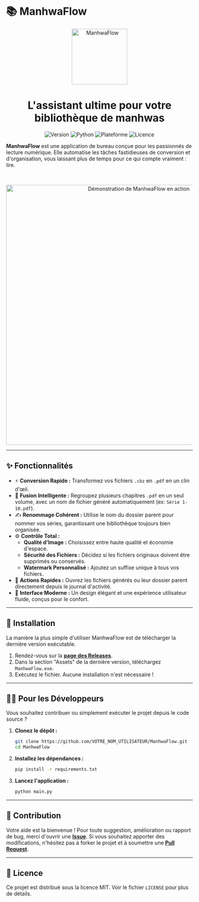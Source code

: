 # 📚 ManhwaFlow

<p align="center">
  <img src="https://raw.githubusercontent.com/VOTRE_NOM_UTILISATEUR/ManhwaFlow/main/assets/ManhwaFlow.png" alt="ManhwaFlow" width="150"/>
</p>

<h1 align="center">L'assistant ultime pour votre bibliothèque de manhwas</h1>

<p align="center">
  <img alt="Version" src="https://img.shields.io/badge/version-1.1-blue?style=for-the-badge">
  <img alt="Python" src="https://img.shields.io/badge/Python-3.8+-3776AB?style=for-the-badge&logo=python&logoColor=white">
  <img alt="Plateforme" src="https://img.shields.io/badge/platform-Windows-0078D6?style=for-the-badge&logo=windows">
  <img alt="Licence" src="https://img.shields.io/badge/license-MIT-green?style=for-the-badge">
</p>

**ManhwaFlow** est une application de bureau conçue pour les passionnés de lecture numérique. Elle automatise les tâches fastidieuses de conversion et d'organisation, vous laissant plus de temps pour ce qui compte vraiment : lire.

<br>

<p align="center">
  <img src="https://raw.githubusercontent.com/VOTRE_NOM_UTILISATEUR/ManhwaFlow/main/assets/demo.gif" alt="Démonstration de ManhwaFlow en action" width="700"/>
</p>

---

## ✨ Fonctionnalités

-   ⚡ **Conversion Rapide :** Transformez vos fichiers `.cbz` en `.pdf` en un clin d'œil.
-   🔗 **Fusion Intelligente :** Regroupez plusieurs chapitres `.pdf` en un seul volume, avec un nom de fichier généré automatiquement (ex: `Série 1-10.pdf`).
-   ✍️ **Renommage Cohérent :** Utilise le nom du dossier parent pour nommer vos séries, garantissant une bibliothèque toujours bien organisée.
-   ⚙️ **Contrôle Total :**
    -   **Qualité d'Image :** Choisissez entre haute qualité et économie d'espace.
    -   **Sécurité des Fichiers :** Décidez si les fichiers originaux doivent être supprimés ou conservés.
    -   **Watermark Personnalisé :** Ajoutez un suffixe unique à tous vos fichiers.
-   🚀 **Actions Rapides :** Ouvrez les fichiers générés ou leur dossier parent directement depuis le journal d'activité.
-   🎨 **Interface Moderne :** Un design élégant et une expérience utilisateur fluide, conçus pour le confort.

---

## 🚀 Installation

La manière la plus simple d'utiliser ManhwaFlow est de télécharger la dernière version exécutable.

1.  Rendez-vous sur la [**page des Releases**](https://github.com/VOTRE_NOM_UTILISATEUR/ManhwaFlow/releases).
2.  Dans la section "Assets" de la dernière version, téléchargez `ManhwaFlow.exe`.
3.  Exécutez le fichier. Aucune installation n'est nécessaire !

---

## 👨‍💻 Pour les Développeurs

Vous souhaitez contribuer ou simplement exécuter le projet depuis le code source ?

1.  **Clonez le dépôt :**
    ```bash
    git clone https://github.com/VOTRE_NOM_UTILISATEUR/ManhwaFlow.git
    cd ManhwaFlow
    ```

2.  **Installez les dépendances :**
    ```bash
    pip install -r requirements.txt
    ```

3.  **Lancez l'application :**
    ```bash
    python main.py
    ```

---

## 🤝 Contribution

Votre aide est la bienvenue ! Pour toute suggestion, amélioration ou rapport de bug, merci d'ouvrir une [**Issue**](https://github.com/VOTRE_NOM_UTILISATEUR/ManhwaFlow/issues). Si vous souhaitez apporter des modifications, n'hésitez pas à forker le projet et à soumettre une [**Pull Request**](https://github.com/VOTRE_NOM_UTILISATEUR/ManhwaFlow/pulls).

---

## 📜 Licence

Ce projet est distribué sous la licence MIT. Voir le fichier `LICENSE` pour plus de détails.
